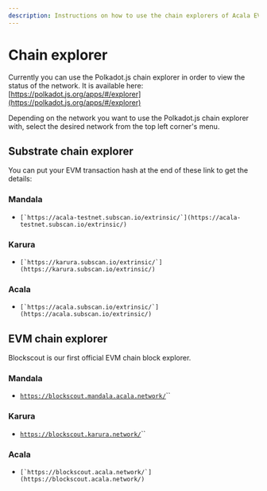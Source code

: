 ```yaml
---
description: Instructions on how to use the chain explorers of Acala EVM+
---
```


# Chain explorer

Currently you can use the Polkadot.js chain explorer in order to view the status of the network. It is available here: [https://polkadot.js.org/apps/#/explorer](https://polkadot.js.org/apps/#/explorer)

Depending on the network you want to use the Polkadot.js chain explorer with, select the desired network from the top left corner's menu.

## Substrate chain explorer

You can put your EVM transaction hash at the end of these link to get the details:

### Mandala

* ``[`https://acala-testnet.subscan.io/extrinsic/`](https://acala-testnet.subscan.io/extrinsic/)``

### Karura

* ``[`https://karura.subscan.io/extrinsic/`](https://karura.subscan.io/extrinsic/)``

### Acala

* ``[`https://acala.subscan.io/extrinsic/`](https://acala.subscan.io/extrinsic/)``

## EVM chain explorer

Blockscout is our first official EVM chain block explorer.

### Mandala

* [`https://blockscout.mandala.acala.network/`](https://blockscout.mandala.acala.network/)``

### Karura

* [`https://blockscout.karura.network/`](https://blockscout.karura.network/)``

### Acala

* ``[`https://blockscout.acala.network/`](https://blockscout.acala.network/)``
